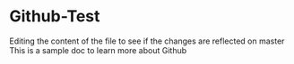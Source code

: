 # Github-Test

Editing the content of the file to see if the changes are reflected on master
This is a sample doc to learn more about Github
